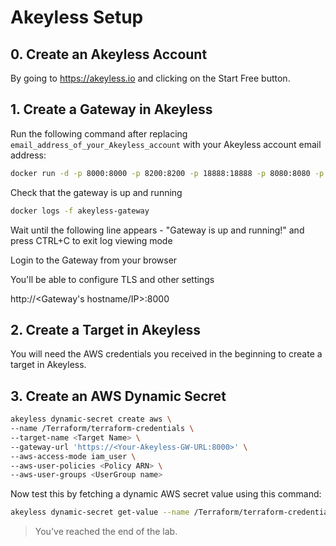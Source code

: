 # Akeyless Setup

## 0. Create an Akeyless Account

By going to https://akeyless.io and clicking on the Start Free button.

## 1. Create a Gateway in Akeyless

Run the following command after replacing `email_address_of_your_Akeyless_account` with your Akeyless account email address:

```bash
docker run -d -p 8000:8000 -p 8200:8200 -p 18888:18888 -p 8080:8080 -p 8081:8081 -p 5696:5696 -e ADMIN_ACCESS_ID="email_address_of_your_Akeyless_account" --name akeyless-gw akeyless/base
```

Check that the gateway is up and running

```bash
docker logs -f akeyless-gateway
```
Wait until the following line appears - "Gateway is up and running!" and press CTRL+C to exit log viewing mode

Login to the Gateway from your browser

You'll be able to configure TLS and other settings

http://<Gateway's hostname/IP>:8000




## 2. Create a Target in Akeyless

You will need the AWS credentials you received in the beginning to create a target in Akeyless.


## 3. Create an AWS Dynamic Secret



```bash
akeyless dynamic-secret create aws \
--name /Terraform/terraform-credentials \
--target-name <Target Name> \
--gateway-url 'https://<Your-Akeyless-GW-URL:8000>' \
--aws-access-mode iam_user \
--aws-user-policies <Policy ARN> \
--aws-user-groups <UserGroup name> 
```

Now test this by fetching a dynamic AWS secret value using this command:

```bash
akeyless dynamic-secret get-value --name /Terraform/terraform-credentials
```


> You've reached the end of the lab.